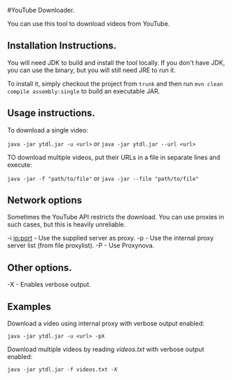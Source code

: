 #YouTube Downloader.

You can use this tool to download videos from YouTube.

## Installation Instructions.

You will need JDK to build and install the tool locally. If you don't have JDK, you can use the binary, but you will still need JRE to run it.

To install it, simply checkout the project from `trunk` and then run `mvn clean compile assembly:single` to build an executable JAR.

## Usage instructions.

To download a single video:

`java -jar ytdl.jar -u <url>`
or
`java -jar ytdl.jar --url <url>`

TO download multiple videos, put their URLs in a file in separate lines and execute:

`java -jar -f "path/to/file"`
or
`java -jar --file "path/to/file"`

## Network options

Sometimes the YouTube API restricts the download. You can use proxies in such cases, but this is heavily unreliable.

-i <ip:port>		- Use the supplied server as proxy.
-p					- Use the internal  proxy server list (from file proxylist).
-P					- Use Proxynova.

## Other options.

-X 					- Enables verbose output.

## Examples

Download a video using internal proxy with verbose output enabled:

`java -jar ytdl.jar -u <url> -pX`

Download multiple videos by reading *videos.txt* with verbose output enabled:

`java -jar ytdl.jar -f videos.txt -X`